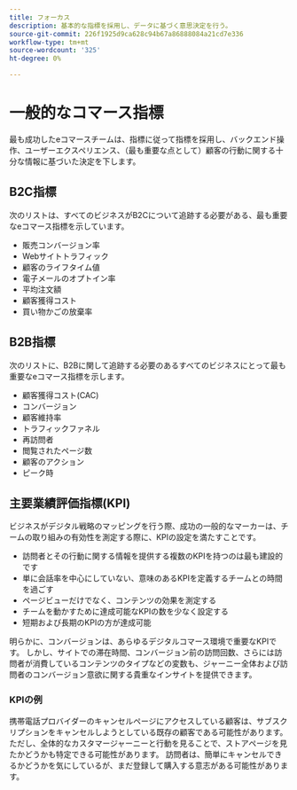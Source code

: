 ```yaml
---
title: フォーカス
description: 基本的な指標を採用し、データに基づく意思決定を行う。
source-git-commit: 226f1925d9ca628c94b67a86888084a21cd7e336
workflow-type: tm+mt
source-wordcount: '325'
ht-degree: 0%

---
```



# 一般的なコマース指標

最も成功したeコマースチームは、指標に従って指標を採用し、バックエンド操作、ユーザーエクスペリエンス、（最も重要な点として）顧客の行動に関する十分な情報に基づいた決定を下します。

## B2C指標

次のリストは、すべてのビジネスがB2Cについて追跡する必要がある、最も重要なeコマース指標を示しています。

- 販売コンバージョン率
- Webサイトトラフィック
- 顧客のライフタイム値
- 電子メールのオプトイン率
- 平均注文額
- 顧客獲得コスト
- 買い物かごの放棄率

## B2B指標

次のリストに、B2Bに関して追跡する必要のあるすべてのビジネスにとって最も重要なeコマース指標を示します。

- 顧客獲得コスト(CAC)
- コンバージョン
- 顧客維持率
- トラフィックファネル
- 再訪問者
- 閲覧されたページ数
- 顧客のアクション
- ピーク時

## 主要業績評価指標(KPI)

ビジネスがデジタル戦略のマッピングを行う際、成功の一般的なマーカーは、チームの取り組みの有効性を測定する際に、KPIの設定を満たすことです。

- 訪問者とその行動に関する情報を提供する複数のKPIを持つのは最も建設的です
- 単に会話率を中心にしていない、意味のあるKPIを定義するチームとの時間を過ごす
- ページビューだけでなく、コンテンツの効果を測定する
- チームを動かすために達成可能なKPIの数を少なく設定する
- 短期および長期のKPIの方が達成可能

明らかに、コンバージョンは、あらゆるデジタルコマース環境で重要なKPIです。 しかし、サイトでの滞在時間、コンバージョン前の訪問回数、さらには訪問者が消費しているコンテンツのタイプなどの変数も、ジャーニー全体および訪問者のコンバージョン意欲に関する貴重なインサイトを提供できます。

### KPIの例

携帯電話プロバイダーのキャンセルページにアクセスしている顧客は、サブスクリプションをキャンセルしようとしている既存の顧客である可能性があります。 ただし、全体的なカスタマージャーニーと行動を見ることで、ストアページを見たかどうかも特定できる可能性があります。 訪問者は、簡単にキャンセルできるかどうかを気にしているが、まだ登録して購入する意志がある可能性があります。
